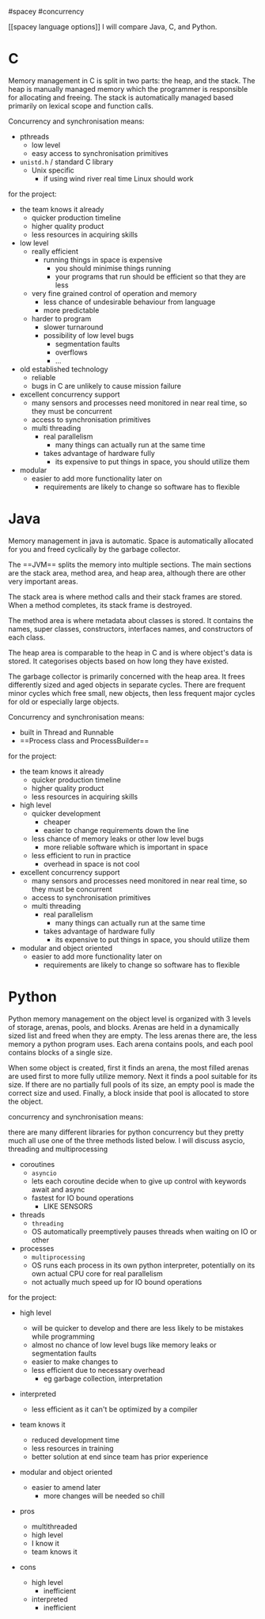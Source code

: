 #spacey #concurrency 

[[spacey language options]]
I will compare Java, C, and Python.

# C

Memory management in C is split in two parts: the heap, and the stack. The heap is manually managed memory which the programmer is responsible for allocating and freeing. The stack is automatically managed based primarily on lexical scope and function calls.

Concurrency and synchronisation means:
- pthreads
	- low level
	- easy access to synchronisation primitives
- `unistd.h` / standard C library
	- Unix specific
		- if using wind river real time Linux should work

for the project:
- the team knows it already
	- quicker production timeline
	- higher quality product
	- less resources in acquiring skills
- low level
	-  really efficient
		- running things in space is expensive
			- you should minimise things running
			- your programs that run should be efficient so that they are less
	- very fine grained control of operation and memory
		- less chance of undesirable behaviour from language
		- more predictable
	- harder to program
		- slower turnaround
		- possibility of low level bugs
			- segmentation faults
			- overflows
			- ...
- old established technology
	- reliable
	- bugs in C are unlikely to cause mission failure
- excellent concurrency support
	- many sensors and processes need monitored in near real time, so they must be concurrent
	- access to synchronisation primitives
	- multi threading
		- real parallelism
			- many things can actually run at the same time
		- takes advantage of hardware fully
			- its expensive to put things in space, you should utilize them
- modular
	- easier to add more functionality later on
		- requirements are likely to change so software has to flexible

# Java

Memory management in java is automatic. Space is automatically allocated for you and freed cyclically by the garbage collector.

The ==JVM== splits the memory into multiple sections. The main sections are the stack area, method area, and  heap area, although there are other very important areas. 

The stack area is where method calls and their stack frames are stored. When a method completes, its stack frame is destroyed. 

The method area is where metadata about classes is stored. It contains the names, super classes, constructors, interfaces names, and constructors of each class.

The heap area is comparable to the heap in C and is where object's data is stored. It categorises objects based on how long they have existed.

The garbage collector is primarily concerned with the heap area. It frees differently sized and aged objects in separate cycles. There are frequent minor cycles which free small, new objects, then less frequent major cycles for old or especially large objects.

Concurrency and synchronisation means:
- built in Thread and Runnable
- ==Process class and ProcessBuilder==

for the project:
- the team knows it already
	- quicker production timeline
	- higher quality product
	- less resources in acquiring skills
- high level
	- quicker development
		- cheaper
		- easier to change requirements down the line
	- less chance of memory leaks or other low level bugs
		- more reliable software which is important in space
	- less efficient to run in practice
		- overhead in space is not cool
- excellent concurrency support
	- many sensors and processes need monitored in near real time, so they must be concurrent
	- access to synchronisation primitives
	- multi threading
		- real parallelism
			- many things can actually run at the same time
		- takes advantage of hardware fully
			- its expensive to put things in space, you should utilize them
- modular and object oriented
	- easier to add more functionality later on
		- requirements are likely to change so software has to flexible

# Python

Python memory management on the object level is organized with 3 levels of storage, arenas, pools, and blocks. Arenas are held in a dynamically sized list and freed when they are empty. The less arenas there are, the less memory a python program uses. Each arena contains pools, and each pool contains blocks of a single size. 

When some object is created, first it finds an arena, the most filled arenas are used first to more fully utilize memory. Next it finds a pool suitable for its size. If there are no partially full pools of its size, an empty pool is made the correct size and used. Finally, a block inside that pool is allocated to store the object.

concurrency and synchronisation means:

there are many different libraries for python concurrency but they pretty much all use one of the three methods listed below. I will discuss asycio, threading and multiprocessing
- coroutines
	- `asyncio`
	- lets each coroutine decide when to give up control with keywords await and async
	- fastest for IO bound operations
		- LIKE SENSORS
- threads
	- `threading`
	- OS automatically preemptively pauses threads when waiting on IO or other
- processes
	- `multiprocessing`
	- OS runs each process in its own python interpreter, potentially on its own actual CPU core for real parallelism
	- not actually much speed up for IO bound operations

for the project:
- high level
	- will be quicker to develop and there are less likely to be mistakes while programming
	- almost no chance of low level bugs like memory leaks or segmentation faults
	- easier to make changes to
	- less efficient due to necessary overhead
		- eg garbage collection, interpretation
- interpreted
	- less efficient as it can't be optimized by a compiler
- team knows it
	- reduced development time
	- less resources in training
	- better solution at end since team has prior experience
- modular and object oriented
	- easier to amend later
		- more changes will be needed so chill

- pros
	- multithreaded
	- high level
	- I know it
	- team knows it
- cons
	- high level
		- inefficient
	- interpreted
		- inefficient
